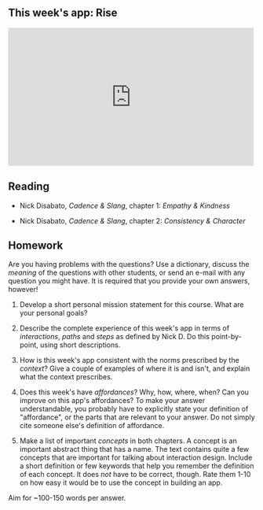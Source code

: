 ## This week's app: Rise

<iframe src="https://player.vimeo.com/video/55786338?color=4691b9&title=0&byline=0&portrait=0" width="500" height="281" frameborder="0" webkitallowfullscreen mozallowfullscreen allowfullscreen></iframe>

## Reading

* Nick Disabato, *Cadence & Slang*, chapter 1: *Empathy & Kindness*

* Nick Disabato, *Cadence & Slang*, chapter 2: *Consistency & Character*

## Homework

Are you having problems with the questions? Use a dictionary, discuss the
*meaning* of the questions with other students, or send an e-mail with any
question you might have. It is required that you provide your own answers,
however!

1. Develop a short personal mission statement for this course. What are your
personal goals?

2. Describe the complete experience of this week's app in terms of
*interactions*, *paths* and *steps* as defined by Nick D. Do this point-by-point, using short descriptions.

3. How is this week's app consistent with the norms prescribed by the *context*?
Give a couple of examples of where it is and isn't, and explain what the
context prescribes.

4. Does this week's have *affordances*? Why, how, where, when? Can you improve
on this app's affordances? To make your answer understandable, you probably
have to explicitly state your definition of "affordance", or the parts that are
relevant to your answer. Do not simply cite someone else's definition of affordance.

5. Make a list of important *concepts* in both chapters. A concept is an
important abstract thing that has a name. The text contains quite a few concepts
that are important for talking about interaction design. Include a short
definition or few keywords that help you remember the definition of each
concept. It does *not* have to be correct, though. Rate them 1-10 on how easy
it would be to use the concept in building an app.

Aim for ~100-150 words per answer.
